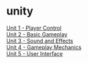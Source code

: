 # unity
[Unit 1 - Player Control](https://w2tong.github.io/unity-webgl-builds/builds/unit1/index.html)\
[Unit 2 - Basic Gameplay](https://w2tong.github.io/unity-webgl-builds/builds/unit2/index.html)\
[Unit 3 - Sound and Effects](https://w2tong.github.io/unity-webgl-builds/builds/unit3/index.html)\
[Unit 4 - Gameplay Mechanics](https://w2tong.github.io/unity-webgl-builds/builds/unit4/index.html)\
[Unit 5 - User Interface](https://w2tong.github.io/unity-webgl-builds/builds/unit5/index.html)
